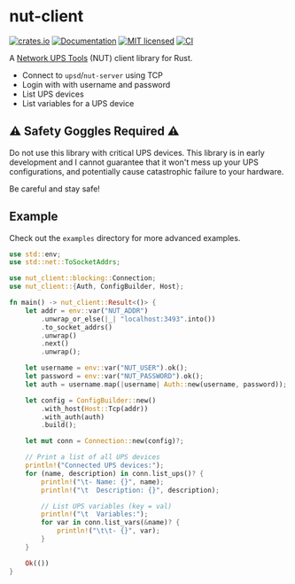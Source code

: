 # nut-client

[![crates.io](https://img.shields.io/crates/v/nut-client.svg)](https://crates.io/crates/nut-client)
[![Documentation](https://docs.rs/nut-client/badge.svg)](https://docs.rs/nut-client)
[![MIT licensed](https://img.shields.io/crates/l/nut-client.svg)](./LICENSE)
[![CI](https://github.com/aramperes/nut-client-rs/workflows/CI/badge.svg)](https://github.com/aramperes/nut-client-rs/actions?query=workflow%3ACI)

A [Network UPS Tools](https://github.com/networkupstools/nut) (NUT) client library for Rust.

- Connect to `upsd`/`nut-server` using TCP
- Login with with username and password
- List UPS devices
- List variables for a UPS device

## ⚠️ Safety Goggles Required ⚠️

Do not use this library with critical UPS devices. This library is in early development and I cannot
guarantee that it won't mess up your UPS configurations, and potentially cause catastrophic failure to your hardware.

Be careful and stay safe!

## Example

Check out the `examples` directory for more advanced examples.

```rust
use std::env;
use std::net::ToSocketAddrs;

use nut_client::blocking::Connection;
use nut_client::{Auth, ConfigBuilder, Host};

fn main() -> nut_client::Result<()> {
    let addr = env::var("NUT_ADDR")
        .unwrap_or_else(|_| "localhost:3493".into())
        .to_socket_addrs()
        .unwrap()
        .next()
        .unwrap();

    let username = env::var("NUT_USER").ok();
    let password = env::var("NUT_PASSWORD").ok();
    let auth = username.map(|username| Auth::new(username, password));

    let config = ConfigBuilder::new()
        .with_host(Host::Tcp(addr))
        .with_auth(auth)
        .build();

    let mut conn = Connection::new(config)?;

    // Print a list of all UPS devices
    println!("Connected UPS devices:");
    for (name, description) in conn.list_ups()? {
        println!("\t- Name: {}", name);
        println!("\t  Description: {}", description);

        // List UPS variables (key = val)
        println!("\t  Variables:");
        for var in conn.list_vars(&name)? {
            println!("\t\t- {}", var);
        }
    }

    Ok(())
}
```
